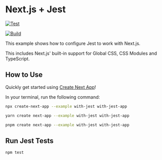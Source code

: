 # Next.js + Jest


[![Test](https://github.com/pieeee/qalqul-assessment/actions/workflows/test.yml/badge.svg)](https://github.com/pieeee/qalqul-assessment/actions/workflows/test.yml)

[![Build](https://github.com/pieeee/qalqul-assessment/actions/workflows/build.yml/badge.svg)](https://github.com/pieeee/qalqul-assessment/actions/workflows/build.yml)

This example shows how to configure Jest to work with Next.js.

This includes Next.js' built-in support for Global CSS, CSS Modules and TypeScript.

## How to Use

Quickly get started using [Create Next App](https://github.com/vercel/next.js/tree/canary/packages/create-next-app#readme)!

In your terminal, run the following command:

```bash
npx create-next-app --example with-jest with-jest-app
```

```bash
yarn create next-app --example with-jest with-jest-app
```

```bash
pnpm create next-app --example with-jest with-jest-app
```

## Run Jest Tests

```bash
npm test
```

